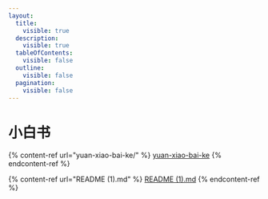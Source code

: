 ```yaml
---
layout:
  title:
    visible: true
  description:
    visible: true
  tableOfContents:
    visible: false
  outline:
    visible: false
  pagination:
    visible: false
---
```


# 小白书

{% content-ref url="yuan-xiao-bai-ke/" %}
[yuan-xiao-bai-ke](yuan-xiao-bai-ke/)
{% endcontent-ref %}

{% content-ref url="README (1).md" %}
[README (1).md](<README (1).md>)
{% endcontent-ref %}
